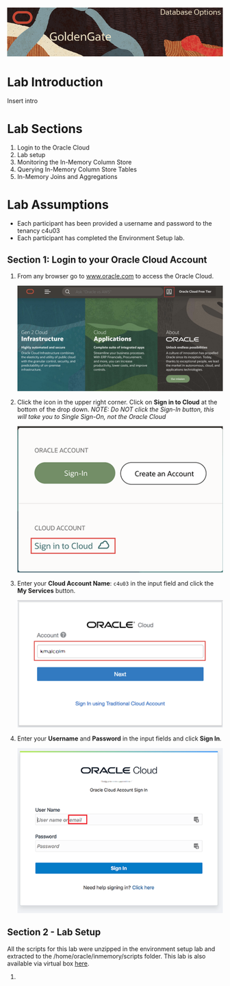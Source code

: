![](img/gg-title.png)  

# Lab Introduction #
Insert intro


# Lab Sections #
1. Login to the Oracle Cloud
2. Lab setup
3. Monitoring the In-Memory Column Store
2. Querying In-Memory Column Store Tables
4. In-Memory Joins and Aggregations

# Lab Assumptions #
- Each participant has been provided a username and password to the tenancy c4u03
- Each participant has completed the Environment Setup lab.


## Section 1: Login to your Oracle Cloud Account

1.  From any browser go to www.oracle.com to access the Oracle Cloud.

    ![](img/login-screen.png)

2. Click the icon in the upper right corner.  Click on **Sign in to Cloud** at the bottom of the drop down.  *NOTE:  Do NOT click the Sign-In button, this will take you to Single Sign-On, not the Oracle Cloud*

    ![](img/signup.png)    

3. Enter your **Cloud Account Name**: `c4u03` in the input field and click the **My Services** button. 

    ![](img/login-tenancy.png)  

4.  Enter your **Username** and **Password** in the input fields and click **Sign In**.

    ![](img/cloud-login.png) 


## Section 2 - Lab Setup

All the scripts for this lab were unzipped in the environment setup lab and extracted to the /home/oracle/inmemory/scripts folder.  This lab is also available via virtual box [here](http://retriever.us.oracle.com/apex/f?p=121:22:2345499146566662::NO:RP:P22_CONTAINER_ID,P22_PREV_PAGE:82044,112). 

1. 


